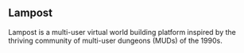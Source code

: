 ## Lampost

Lampost is a multi-user virtual world building platform inspired by the thriving community of multi-user dungeons (MUDs) of the 1990s.
